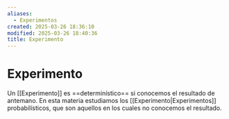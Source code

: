 ```yaml
---
aliases:
  - Experimentos
created: 2025-03-26 18:36:10
modified: 2025-03-26 18:40:36
title: Experimento
---
```


# Experimento

Un [[Experimento]] es ==determinístico== si conocemos el resultado de antemano. En esta materia estudiamos los [[Experimento|Experimentos]] probabilísticos, que son aquellos en los cuales no conocemos el resultado.
